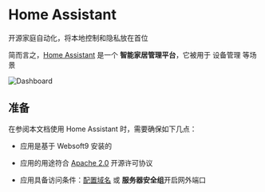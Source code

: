 # Home Assistant

开源家庭自动化，将本地控制和隐私放在首位

简而言之，[Home Assistant](https://www.home-assistant.io/) 是一个 **智能家居管理平台**，它被用于 设备管理  等场景


![Dashboard](https://libs.websoft9.com/Websoft9/DocsPicture/zh/homeassistant/homeassistant-gui-websoft9.png)


## 准备

在参阅本文档使用 Home Assistant 时，需要确保如下几点：

- 应用是基于 Websoft9 安装的

- 应用的用途符合 [Apache 2.0](https://opensource.org/licenses/Apache-2.0) 开源许可协议

- 应用具备访问条件：[配置域名](./guide/appsetdomain) 或 **服务器安全组**开启网外端口